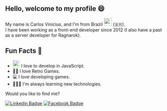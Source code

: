 ## Hello, welcome to my profile 😄

My name is Carlos Vinicius, and I'm from Brazil <img width="25" src="https://emojipedia-us.s3.dualstack.us-west-1.amazonaws.com/thumbs/120/twitter/259/flag-brazil_1f1e7-1f1f7.png" /> (:brazil:). 
<br>
I have been working as a front-end developer since 2012 (I also have a past as a server developer for Ragnarok).

## Fun Facts 🚀
<ul>
  <li><img width="23" src="https://img.icons8.com/color/48/000000/javascript.png"/> I love to develop in JavaScript.</li>
  <li>🧙🏻  I love Retro Games.</li>
 <li>💻  I love developing games.</li>
  <li>👨🏻‍💻  I'm always learning new technologies.</li>
</ul>

Would you like to find me?

[![Linkedin Badge](https://img.shields.io/badge/-LinkedIn-blue?style=flat-square&logo=Linkedin&logoColor=white&link=https://www.linkedin.com/in/vinicius-p%C3%AA-borges-baab17191/)](https://www.linkedin.com/in/vinicius-p%C3%AA-borges-baab17191/)
[![Facebook Badge](https://img.shields.io/badge/-Facebook-blue?style=flat-square&logo=Facebook&logoColor=white&link=https://www.facebook.com/ViniPB)](https://www.facebook.com/ViniPB)
<!--
**TheVinizzz/TheVinizzz** is a ✨ _special_ ✨ repository because its `README.md` (this file) appears on your GitHub profile.

Here are some ideas to get you started:

- 🔭 I’m currently working on ...
- 🌱 I’m currently learning ...
- 👯 I’m looking to collaborate on ...
- 🤔 I’m looking for help with ...
- 💬 Ask me about ...
- 📫 How to reach me: ...
- 😄 Pronouns: ...
- ⚡ Fun fact: ...
-->
